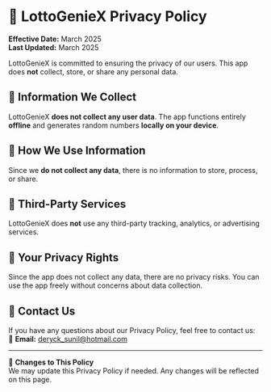 # 📜 LottoGenieX Privacy Policy

**Effective Date:** March 2025  
**Last Updated:** March 2025  

LottoGenieX is committed to ensuring the privacy of our users. This app does **not** collect, store, or share any personal data.  

## 🔹 Information We Collect  
LottoGenieX **does not collect any user data**. The app functions entirely **offline** and generates random numbers **locally on your device**.  

## 🔹 How We Use Information  
Since we **do not collect any data**, there is no information to store, process, or share.  

## 🔹 Third-Party Services  
LottoGenieX does **not** use any third-party tracking, analytics, or advertising services.  

## 🔹 Your Privacy Rights  
Since the app does not collect any data, there are no privacy risks. You can use the app freely without concerns about data collection.  

## 🔹 Contact Us  
If you have any questions about our Privacy Policy, feel free to contact us:  
📩 **Email:** [deryck_sunil@hotmail.com](mailto:deryck_sunil@hotmail.com)  

---
📌 **Changes to This Policy**  
We may update this Privacy Policy if needed. Any changes will be reflected on this page.
